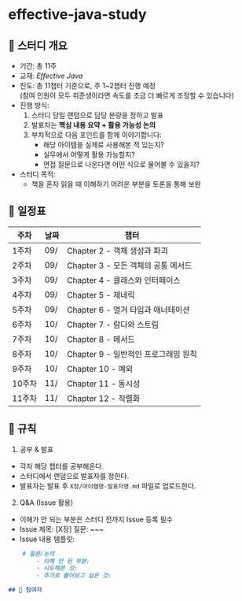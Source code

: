 # effective-java-study

## 📘 스터디 개요
- 기간: 총 11주
- 교재: *Effective Java*
- 진도: 총 11챕터 기준으로, 주 1~2챕터 진행 예정  
  (참여 인원이 모두 취준생이라면 속도를 조금 더 빠르게 조정할 수 있습니다)
- 진행 방식:
  1. 스터디 당일 랜덤으로 담당 분량을 정하고 발표
  2. 발표자는 **핵심 내용 요약 + 활용 가능성 논의**
  3. 부차적으로 다음 포인트를 함께 이야기합니다:
     - 해당 아이템을 실제로 사용해본 적 있는지?
     - 실무에서 어떻게 활용 가능할지?
     - 면접 질문으로 나온다면 어떤 식으로 물어볼 수 있을지?
- 스터디 목적:
  - 책을 혼자 읽을 때 이해하기 어려운 부분을 토론을 통해 보완

## 📅 일정표
| 주차 | 날짜   | 챕터 |
|------|-------|------|
| 1주차 | 09/ | Chapter 2 - 객체 생성과 파괴 |
| 2주차 | 09/ | Chapter 3 - 모든 객체의 공통 메서드 |
| 3주차 | 09/ | Chapter 4 - 클래스와 인터페이스 |
| 4주차 | 09/ | Chapter 5 - 제네릭 |
| 5주차 | 09/ | Chapter 6 - 열거 타입과 애너테이션 |
| 6주차 | 10/ | Chapter 7 - 람다와 스트림 |
| 7주차 | 10/ | Chapter 8 - 메서드 |
| 8주차 | 10/ | Chapter 9 - 일반적인 프로그래밍 원칙 |
| 9주차 | 10/ | Chapter 10 - 예외 |
| 10주차 | 11/ | Chapter 11 - 동시성 |
| 11주차 | 11/ | Chapter 12 - 직렬화 |

## 📖 규칙
1. 공부 & 발표
- 각자 해당 챕터를 공부해온다.
- 스터디에서 랜덤으로 발표자를 정한다.
- 발표자는 발표 후 `X장/아이템명-발표자명.md` 파일로 업로드한다.

2. Q&A (Issue 활용)
- 이해가 안 되는 부분은 스터디 전까지 Issue 등록 필수
- Issue 제목: [X장] 질문: ~~~
- Issue 내용 템플릿:
```markdown 
    # 질문/논의 
        - 이해 안 된 부분: 
        - 시도해본 것: 
        - 추가로 물어보고 싶은 것:

## 👥 참여자